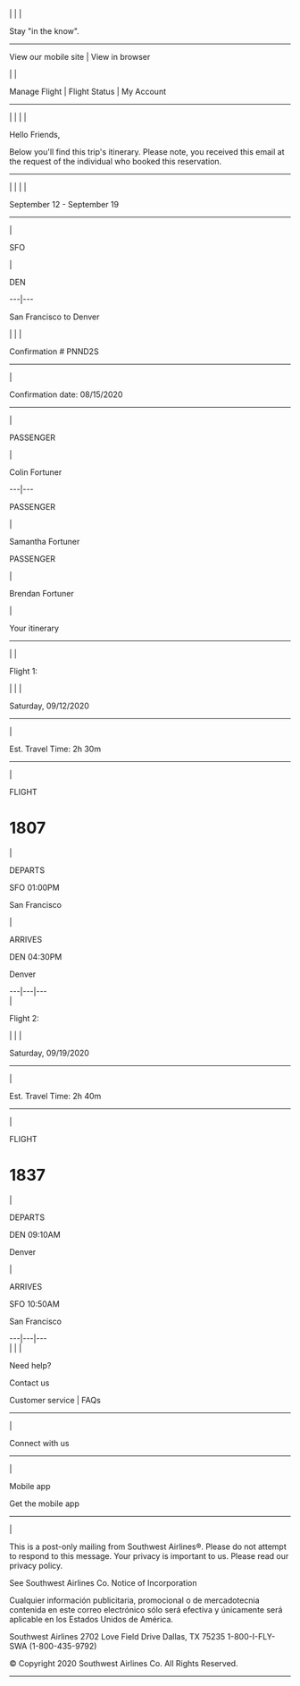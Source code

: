 | | | 

Stay "in the know".  
  
---  
  
View our mobile site | View in browser  
  
| | 

Manage Flight | Flight Status | My Account  
  
---  
| | | | 

Hello Friends,

Below you'll find this trip's itinerary. Please note, you received this email at the request of the individual who booked this reservation.  
  
---  
| | | | 

September 12 - September 19  
  
---  
| 

SFO

| 

DEN  
  
---|---  
  
San Francisco to Denver  
  
| | | 

Confirmation # PNND2S  
  
---  
| 

Confirmation date: 08/15/2020  
  
---  
| 

PASSENGER

| 

Colin Fortuner  
  
---|---  
  
PASSENGER

| 

Samantha Fortuner  
  
PASSENGER

| 

Brendan Fortuner  
  
| 

Your itinerary  
  
---  
| | 

Flight 1:

| | | 

Saturday, 09/12/2020  
  
---  
| 

Est. Travel Time: 2h 30m  
  
---  
| 

FLIGHT

# 1807

| 

DEPARTS

SFO 01:00PM

San Francisco

| 

ARRIVES

DEN 04:30PM

Denver  
  
---|---|---  
| 

Flight 2:

| | | 

Saturday, 09/19/2020  
  
---  
| 

Est. Travel Time: 2h 40m  
  
---  
| 

FLIGHT

# 1837

| 

DEPARTS

DEN 09:10AM

Denver

| 

ARRIVES

SFO 10:50AM

San Francisco  
  
---|---|---  
| | | 

Need help?

Contact us

Customer service | FAQs  
  
---  
| 

Connect with us  
  
---  
| 

Mobile app

Get the mobile app  
  
---  
| 

This is a post-only mailing from Southwest Airlines®. Please do not attempt to respond to this message. Your privacy is important to us. Please read our privacy policy.

See Southwest Airlines Co. Notice of Incorporation

Cualquier información publicitaria, promocional o de mercadotecnia contenida en este correo electrónico sólo será efectiva y únicamente será aplicable en los Estados Unidos de América.

Southwest Airlines 2702 Love Field Drive Dallas, TX 75235 1-800-I-FLY-SWA (1-800-435-9792)

© Copyright 2020 Southwest Airlines Co. All Rights Reserved.  
  
---

